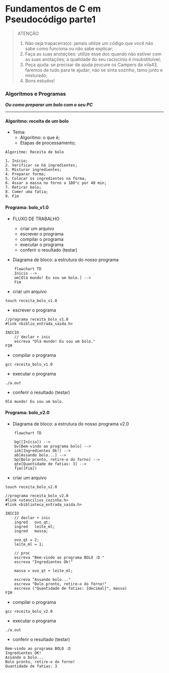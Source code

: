 # Fundamentos de C em Pseudocódigo parte1

> ATENÇÃO
> 
> 1. Não seja trapaceira(o): jamais utilize um código que você não sabe como funciona ou não sabe explicar;
> 2. Faça as suas anotações: utilize esse doc quando não estiver com as suas anotações; a qualidade do seu raciocínio é insubstituível;
> 3. Peça ajuda: se precisar de ajuda procure os Campers da vila43, faremos de tudo para te ajudar; não se sinta sozinho, tamo junto e misturado;
> 4. Bons estudos!


### Algoritmos e Programas

***Ou como preparar um bolo com o seu PC***

---
#### Algoritmo: receita de um bolo

- Tema:
	- Algoritmo: o que é;
	- Etapas de processamento;

```
Algoritmo: Receita de bolo

1. Início;
2. Verificar se há ingredientes;
3. Misturar ingredientes;
4. Preparar forma;
5. Colocar os ingredientes na forma;
6. Assar a massa no forno a 180°c por 40 min;
7. Retirar bolo;
8. Comer uma fatia;
9. Fim
```


#### Programa: bolo_v1.0

- FLUXO DE TRABALHO
	- criar um arquivo
	- escrever o programa
	- compilar o programa
	- executar o programa
	- conferir o resultado (testar)


- Diagrama de bloco: a estrutura do nosso programa

```mermaid
	flowchart TD
	Inicio -->
	om[Olá mundo! Eu sou um bolo.] -->
	Fim
```


- criar um arquivo

```shell
touch receita_bolo_v1.0
```

- escrever o programa

```stylus
//programa receita_bolo_v1.0
#link <biblio_entrada_saida.h>

INICIO
	// declar + inic
	escreva "Olá mundo! Eu sou um bolo."
FIM
```

- compilar o programa

```shell
gcc receita_bolo_v1.0
```

- executar o programa

```shell
./a.out
```

- conferir o resultado (testar)

```shell
Olá mundo! Eu sou um bolo.
```


#### Programa: bolo_v2.0

- Diagrama de bloco: a estrutura do nosso programa v2.0

```mermaid
	flowchart TD

	bg([Início]) -->
	bv[Bem-vindo ao programa bolo] -->
	iok[Ingredientes Ok!] -->
	ab[Assando bolo...] -->
	bp[Bolo pronto, retire-o do forno] -->
	qte[Quantidade de fatias: 3] -->
	fim([Fim])
```

- criar um arquivo

```shell
touch receita_bolo_v2.0
```

```stylus
//programa receita_bolo_v2.0
#link <utencilios_cozinha.h>
#link <biblioteca_entrada_saida.h>

INICIO
	// declar + inic
	ingred   ovo_qt;
	ingred   leite_ml;
	ingred   massa;

	ovo_qt = 2;
	leite_ml = 1;

	// proc
	escreva "Bem-vindo ao programa BOLO :D "
	escreva "Ingredientes Ok!"
	
	massa = ovo_qt + leite_ml;

	escreva "Assando bolo..."
	escreva "Bolo pronto, retire-o do forno!"
	escreva ("Quantidade de fatias: {decimal}", massa)
FIM
```

- compilar o programa

```shell
gcc receita_bolo_v2.0
```

- executar o programa

```shell
./a.out
```

- conferir o resultado (testar)

```shell
Bem-vindo ao programa BOLO :D
Ingredientes OK!
Assando o bolo...
Bolo pronto, retire-o do forno!
Quantidade de fatias: 3
```
